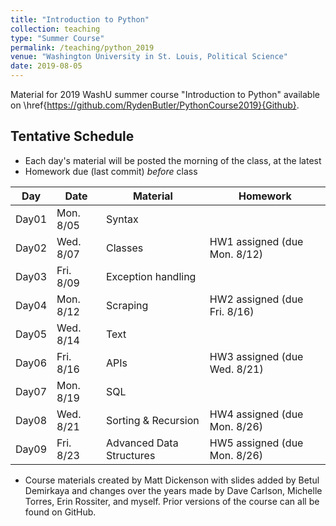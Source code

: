 ```yaml
---
title: "Introduction to Python"
collection: teaching
type: "Summer Course"
permalink: /teaching/python_2019
venue: "Washington University in St. Louis, Political Science"
date: 2019-08-05
---
```

Material for 2019 WashU summer course "Introduction to Python" available on \href{https://github.com/RydenButler/PythonCourse2019}{Github}.


## Tentative Schedule

- Each day's material will be posted the morning of the class, at the latest
- Homework due (last commit) *before* class

| Day | Date | Material | Homework
|----|----|----|----|
| Day01 | Mon. 8/05 | Syntax |     |
| Day02 | Wed. 8/07 | Classes | HW1 assigned (due Mon. 8/12)
| Day03 | Fri. 8/09 | Exception handling |     |
| Day04 | Mon. 8/12 | Scraping | HW2 assigned (due Fri. 8/16)     |
| Day05 | Wed. 8/14 | Text |      |
| Day06 | Fri. 8/16 | APIs | HW3 assigned (due Wed. 8/21)    |
| Day07 | Mon. 8/19 | SQL |  
| Day08 | Wed. 8/21 | Sorting & Recursion |HW4 assigned (due Mon. 8/26)      |
| Day09 | Fri. 8/23 | Advanced Data Structures | HW5 assigned (due Mon. 8/26)     |



- Course materials created by Matt Dickenson with slides added by Betul Demirkaya and changes over the years made by Dave Carlson, Michelle Torres, Erin Rossiter, and myself.  Prior versions of the course can all be found on GitHub.